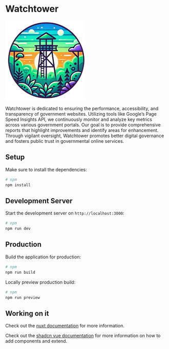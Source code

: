 # Watchtower

![Watchtower Logo](assets/images/logosm.png)

Watchtower is dedicated to ensuring the performance, accessibility, and transparency of government websites. Utilizing tools like Google’s Page Speed Insights API, we continuously monitor and analyze key metrics across various government portals. Our goal is to provide comprehensive reports that highlight improvements and identify areas for enhancement. Through vigilant oversight, Watchtower promotes better digital governance and fosters public trust in governmental online services.

## Setup

Make sure to install the dependencies:

```bash
# npm
npm install
```

## Development Server

Start the development server on `http://localhost:3000`:

```bash
# npm
npm run dev
```

## Production

Build the application for production:

```bash
# npm
npm run build
```

Locally preview production build:

```bash
# npm
npm run preview
```

## Working on it
Check out the [nuxt documentation](https://nuxt.com/docs/getting-started/deployment) for more information.


Check out the [shadcn vue documentation](https://www.shadcn-vue.com/docs/installation/nuxt) for more information on how to add components and extend.
